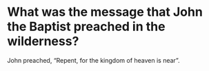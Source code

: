 # What was the message that John the Baptist preached in the wilderness?

John preached, “Repent, for the kingdom of heaven is near”.
